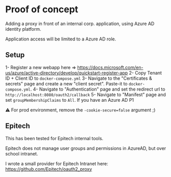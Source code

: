 
# Proof of concept

Adding a proxy in front of an internal corp. application, using Azure AD identity platform.

Application access will be limited to a Azure AD role.

## Setup

1- Register a new webapp here => https://docs.microsoft.com/en-us/azure/active-directory/develop/quickstart-register-app
2- Copy Tenant ID + Client ID to `docker-compose.yml`
3- Navigate to the "Certificates & secrets" page and create a new "client secret". Paste-it to `docker-compose.yml`.
4- Navigate to "Authentication" page and set the redirect url to `http://localhost:8080/oauth2/callback`
5- Navigate to "Manifest" page and set `groupMembershipClaims` to `All`. If you have an Azure AD P1

⚠️  For prod environment, remove the `-cookie-secure=false` argument ;)

## Epitech

This has been tested for Epitech internal tools.

Epitech does not manage user groups and permissions in AzureAD, but over school intranet.

I wrote a small provider for Epitech Intranet here: https://github.com/Epitech/oauth2_proxy
